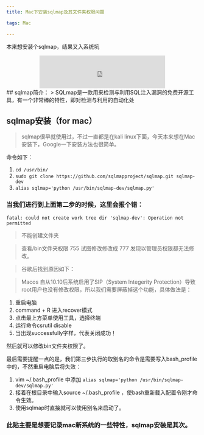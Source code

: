 ```yaml
---
title: Mac下安装sqlmap及其文件夹权限问题

tags: Mac

---
```


本来想安装个sqlmap，结果又入系统坑

<!-- more -->

<center>
<iframe frameborder="no" border="0" marginwidth="0" marginheight="0" width=330 height=86 src="http://music.163.com/outchain/player?type=2&id=1674192&auto=1&height=66">
</iframe>
</center>
## sqlmap简介：
> SQLmap是一款用来检测与利用SQL注入漏洞的免费开源工具，有一个非常棒的特性，即对检测与利用的自动化处

## sqlmap安装（for mac）

> sqlmap很早就使用过，不过一直都是在kali linux下面，今天本来想在Mac安装下，Google一下安装方法也很简单。

命令如下：
1. `cd /usr/bin/`   
2. `sudo git clone https://github.com/sqlmapproject/sqlmap.git sqlmap-dev`
3.  `alias sqlmap='python /usr/bin/sqlmap-dev/sqlmap.py'`

### 当我们进行到上面第二步的时候，这里会报个错：

`fatal: could not create work tree dir 'sqlmap-dev': Operation not permitted`

> 不能创建文件夹

> 查看/bin文件夹权限 755 试图修改修改成 777 发现以管理员权限都无法修改。

> 谷歌后找到原因如下：

> Macos 自从10.10后系统启用了SIP（System Integerity Protection）导致root用户也没有修改权限，所以我们需要屏蔽掉这个功能，具体做法是：

1. 重启电脑
2. command + R 进入recover模式
3. 点击最上方菜单使用工具，选择终端
4. 运行命令csrutil disable
5. 当出现successfully字样，代表关闭成功！  

然后就可以修改bin文件夹权限了。

最后需要提醒一点的是，我们第三步执行的取别名的命令是需要写入bash_profile中的，不然重启电脑后将失效：

1. vim ~/.bash_profile 中添加 `alias sqlmap='python /usr/bin/sqlmap-dev/sqlmap.py'`
2. 接着在根目录中输入source ~/.bash_profile ，使bash重新载入配置令刚才命令生效。
3. 使用sqlmap时直接就可以使用别名来启动了。

### 此贴主要是想要记录mac新系统的一些特性，sqlmap安装是其次。